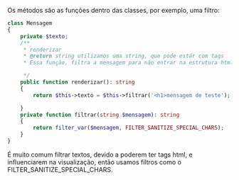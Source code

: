 Os métodos são as funções dentro das classes, por exemplo, uma filtro:

```php
class Mensagem
{
    private $texto;
    /**
     * renderizar
     * @return string utilizamos uma string, que pode estár com tags
     * Essa função, filtra a mensagem para não entrar na estrutura html, e rendereiza o texto limpo com a tag se tiver

     */
    public function renderizar(): string
    {
        return $this->texto = $this->filtrar('<h1>mensagem de teste');

    }
    private function filtrar(string $mensagem): string
    {
        return filter_var($mensagem, FILTER_SANITIZE_SPECIAL_CHARS);
    }
}
```

É muito comum filtrar textos, devido a poderem ter tags html, e influenciarem na visualização, então usamos filtros como o FILTER_SANITIZE_SPECIAL_CHARS.
